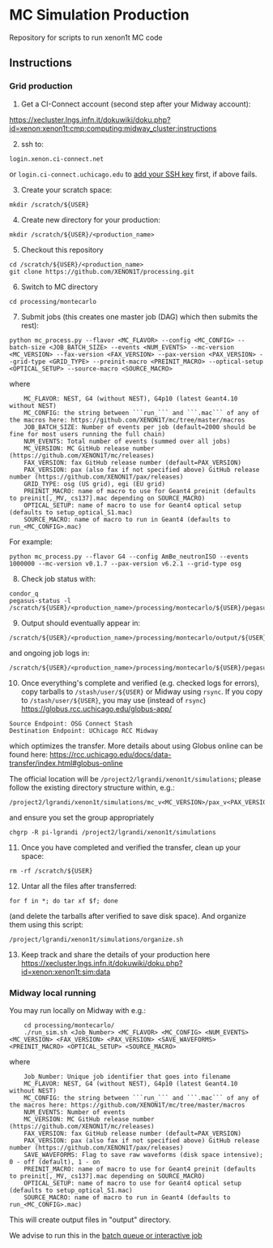 # MC Simulation Production
Repository for scripts to run xenon1t MC code

## Instructions

### Grid production

1) Get a CI-Connect account (second step after your Midway account):

https://xecluster.lngs.infn.it/dokuwiki/doku.php?id=xenon:xenon1t:cmp:computing:midway_cluster:instructions

2) ssh to:
~~~~
login.xenon.ci-connect.net
~~~~
or ```login.ci-connect.uchicago.edu``` to [add your SSH key](https://www.debian.org/devel/passwordlessssh) first, if above fails.

3) Create your scratch space:
~~~~
mkdir /scratch/${USER}
~~~~

4) Create new directory for your production:
~~~~
mkdir /scratch/${USER}/<production_name>
~~~~

5) Checkout this repository
~~~~
cd /scratch/${USER}/<production_name>
git clone https://github.com/XENON1T/processing.git
~~~~

6) Switch to MC directory
~~~~
cd processing/montecarlo
~~~~

7) Submit jobs (this creates one master job (DAG) which then submits the rest):
~~~~
python mc_process.py --flavor <MC_FLAVOR> --config <MC_CONFIG> --batch-size <JOB_BATCH_SIZE> --events <NUM_EVENTS> --mc-version <MC_VERSION> --fax-version <FAX_VERSION> --pax-version <PAX_VERSION> --grid-type <GRID_TYPE> --preinit-macro <PREINIT_MACRO> --optical-setup <OPTICAL_SETUP> --source-macro <SOURCE_MACRO>
~~~~
where 
~~~~
    MC_FLAVOR: NEST, G4 (without NEST), G4p10 (latest Geant4.10 without NEST)
    MC_CONFIG: the string between ```run_``` and ```.mac``` of any of the macros here: https://github.com/XENON1T/mc/tree/master/macros
    JOB_BATCH_SIZE: Number of events per job (default=2000 should be fine for most users running the full chain)
    NUM_EVENTS: Total number of events (summed over all jobs)
    MC_VERSION: MC GitHub release number (https://github.com/XENON1T/mc/releases)
    FAX_VERSION: fax GitHub release number (default=PAX_VERSION)
    PAX_VERSION: pax (also fax if not specified above) GitHub release number (https://github.com/XENON1T/pax/releases)
    GRID_TYPE: osg (US grid), egi (EU grid)
    PREINIT_MACRO: name of macro to use for Geant4 preinit (defaults to preinit[,_MV,_cs137].mac depending on SOURCE_MACRO)
    OPTICAL_SETUP: name of macro to use for Geant4 optical setup (defaults to setup_optical_S1.mac)
    SOURCE_MACRO: name of macro to run in Geant4 (defaults to run_<MC_CONFIG>.mac)
~~~~
For example:
~~~~
python mc_process.py --flavor G4 --config AmBe_neutronISO --events 1000000 --mc-version v0.1.7 --pax-version v6.2.1 --grid-type osg
~~~~

8) Check job status with:
~~~~
condor_q
pegasus-status -l /scratch/${USER}/<production_name>/processing/montecarlo/${USER}/pegasus/montecarlo
~~~~

9) Output should eventually appear in:
~~~~
/scratch/${USER}/<production_name>/processing/montecarlo/output/${USER}/pegasus/montecarlo/*
~~~~
and ongoing job logs in:
~~~~
/scratch/${USER}/<production_name>/processing/montecarlo/${USER}/pegasus/montecarlo/*
~~~~

10) Once everything's complete and verified (e.g. checked logs for errors), copy tarballs to ```/stash/user/${USER}``` or Midway using ```rsync```. If you copy to ```/stash/user/${USER}```, you may use (instead of ```rsync```) https://globus.rcc.uchicago.edu/globus-app/
~~~~
Source Endpoint: OSG Connect Stash
Destination Endpoint: UChicago RCC Midway
~~~~
which optimizes the transfer. More details about using Globus online can be found here: https://rcc.uchicago.edu/docs/data-transfer/index.html#globus-online

The official location will be ```/project2/lgrandi/xenon1t/simulations```; please follow the existing directory structure within, e.g.:
~~~~
/project2/lgrandi/xenon1t/simulations/mc_v<MC_VERSION>/pax_v<PAX_VERSION>/<MC_FLAVOR>/<MC_CONFIG>
~~~~
and ensure you set the group appropriately
~~~~
chgrp -R pi-lgrandi /project2/lgrandi/xenon1t/simulations
~~~~

11) Once you have completed and verified the transfer, clean up your space:
~~~~
rm -rf /scratch/${USER}
~~~~

12) Untar all the files after transferred: 
~~~~
for f in *; do tar xf $f; done
~~~~
(and delete the tarballs after verified to save disk space). And organize them using this script:
~~~~
/project/lgrandi/xenon1t/simulations/organize.sh
~~~~

13) Keep track and share the details of your production here https://xecluster.lngs.infn.it/dokuwiki/doku.php?id=xenon:xenon1t:sim:data

### Midway local running

You may run locally on Midway with e.g.:
~~~~
    cd processing/montecarlo/
    ./run_sim.sh <Job_Number> <MC_FLAVOR> <MC_CONFIG> <NUM_EVENTS> <MC_VERSION> <FAX_VERSION> <PAX_VERSION> <SAVE_WAVEFORMS> <PREINIT_MACRO> <OPTICAL_SETUP> <SOURCE_MACRO>
~~~~
where
~~~~
    Job_Number: Unique job identifier that goes into filename
    MC_FLAVOR: NEST, G4 (without NEST), G4p10 (latest Geant4.10 without NEST)
    MC_CONFIG: the string between ```run_``` and ```.mac``` of any of the macros here: https://github.com/XENON1T/mc/tree/master/macros
    NUM_EVENTS: Number of events 
    MC_VERSION: MC GitHub release number (https://github.com/XENON1T/mc/releases)
    FAX_VERSION: fax GitHub release number (default=PAX_VERSION)
    PAX_VERSION: pax (also fax if not specified above) GitHub release number (https://github.com/XENON1T/pax/releases)
    SAVE_WAVEFORMS: Flag to save raw waveforms (disk space intensive); 0 - off (default), 1 - on
    PREINIT_MACRO: name of macro to use for Geant4 preinit (defaults to preinit[,_MV,_cs137].mac depending on SOURCE_MACRO)
    OPTICAL_SETUP: name of macro to use for Geant4 optical setup (defaults to setup_optical_S1.mac)
    SOURCE_MACRO: name of macro to run in Geant4 (defaults to run_<MC_CONFIG>.mac)
~~~~

This will create output files in "output" directory.

We advise to run this in the [batch queue or interactive job](https://xecluster.lngs.infn.it/dokuwiki/doku.php?id=xenon:xenon1t:analysis:beginnersguide#the_midway_batch_queue)
